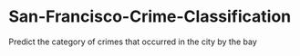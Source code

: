 # San-Francisco-Crime-Classification
Predict the category of crimes that occurred in the city by the bay
